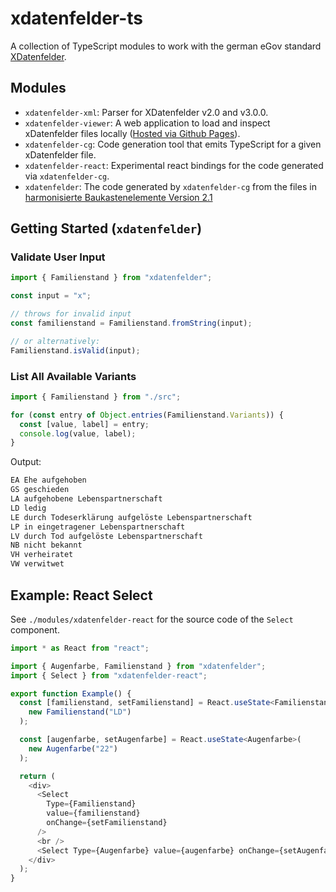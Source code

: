 # xdatenfelder-ts

A collection of TypeScript modules to work with the german eGov standard [XDatenfelder](https://www.xrepository.de/details/urn:xoev-de:fim:standard:xdatenfelder).

## Modules

- `xdatenfelder-xml`: Parser for XDatenfelder v2.0 and v3.0.0.
- `xdatenfelder-viewer`: A web application to load and inspect xDatenfelder files locally ([Hosted via Github Pages](https://flxbe.github.io/xdatenfelder-ts/)).
- `xdatenfelder-cg`: Code generation tool that emits TypeScript for a given xDatenfelder file.
- `xdatenfelder-react`: Experimental react bindings for the code generated via `xdatenfelder-cg`.
- `xdatenfelder`: The code generated by `xdatenfelder-cg` from the files in [harmonisierte Baukastenelemente Version 2.1](https://fimportal.de/fim-haus)

## Getting Started (`xdatenfelder`)

### Validate User Input

```js
import { Familienstand } from "xdatenfelder";

const input = "x";

// throws for invalid input
const familienstand = Familienstand.fromString(input);

// or alternatively:
Familienstand.isValid(input);
```

### List All Available Variants

```js
import { Familienstand } from "./src";

for (const entry of Object.entries(Familienstand.Variants)) {
  const [value, label] = entry;
  console.log(value, label);
}
```

Output:

```bash
EA Ehe aufgehoben
GS geschieden
LA aufgehobene Lebenspartnerschaft
LD ledig
LE durch Todeserklärung aufgelöste Lebenspartnerschaft
LP in eingetragener Lebenspartnerschaft
LV durch Tod aufgelöste Lebenspartnerschaft
NB nicht bekannt
VH verheiratet
VW verwitwet
```

## Example: React Select

See `./modules/xdatenfelder-react` for the source code of the `Select` component.

```ts
import * as React from "react";

import { Augenfarbe, Familienstand } from "xdatenfelder";
import { Select } from "xdatenfelder-react";

export function Example() {
  const [familienstand, setFamilienstand] = React.useState<Familienstand>(
    new Familienstand("LD")
  );

  const [augenfarbe, setAugenfarbe] = React.useState<Augenfarbe>(
    new Augenfarbe("22")
  );

  return (
    <div>
      <Select
        Type={Familienstand}
        value={familienstand}
        onChange={setFamilienstand}
      />
      <br />
      <Select Type={Augenfarbe} value={augenfarbe} onChange={setAugenfarbe} />
    </div>
  );
}
```

